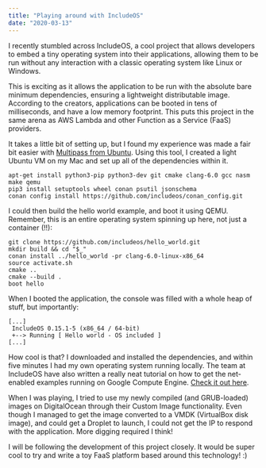 ```yaml
---
title: "Playing around with IncludeOS"
date: "2020-03-13"
---
```


I recently stumbled across IncludeOS, a cool project that allows developers
to embed a tiny operating system into their applications, allowing them to be
run without any interaction with a classic operating system like Linux or
Windows.

<!-- end -->

This is exciting as it allows the application to be run with the absolute bare
minimum dependencies, ensuring a lightweight distributable image. According to
the creators, applications can be booted in tens of milliseconds, and have a low
memory footprint. This puts this project in the same arena as AWS Lambda and
other Function as a Service (FaaS) providers.

It takes a little bit of setting up, but I found my experience was made a fair
bit easier with [Multipass from Ubuntu](https://multipass.run/). Using this
tool, I created a light Ubuntu VM on my Mac and set up all of the dependencies
within it.

```bash{promptUser: tom}{promptHost: multipass}
apt-get install python3-pip python3-dev git cmake clang-6.0 gcc nasm make qemu
pip3 install setuptools wheel conan psutil jsonschema
conan config install https://github.com/includeos/conan_config.git
```

I could then build the hello world example, and boot it using QEMU. Remember,
this is an entire operating system spinning up here, not just a container (!!):

```bash{promptUser: tom}{promptHost: multipass}
git clone https://github.com/includeos/hello_world.git
mkdir build && cd "$_"
conan install ../hello_world -pr clang-6.0-linux-x86_64
source activate.sh
cmake ..
cmake --build .
boot hello
```

When I booted the application, the console was filled with a whole heap of
stuff, but importantly:

```
[...]
 IncludeOS 0.15.1-5 (x86_64 / 64-bit)
 +--> Running [ Hello world - OS included ]
[...]
```

How cool is that? I downloaded and installed the dependencies, and within five
minutes I had my own operating system running locally. The team at IncludeOS
have also written a really neat tutorial on how to get the net-enabled examples
running on Google Compute Engine.
[Check it out here](https://www.includeos.org/blog/2017/includeos-on-google-compute-engine.html).

When I was playing, I tried to use my newly compiled (and GRUB-loaded) images on
DigitalOcean through their Custom Image functionality. Even though I managed to
get the image converted to a VMDK (VirtualBox disk image), and could get a
Droplet to launch, I could not get the IP to respond with the application. More
digging required I think!

I will be following the development of this project closely. It would be super
cool to try and write a toy FaaS platform based around this technology! :)
